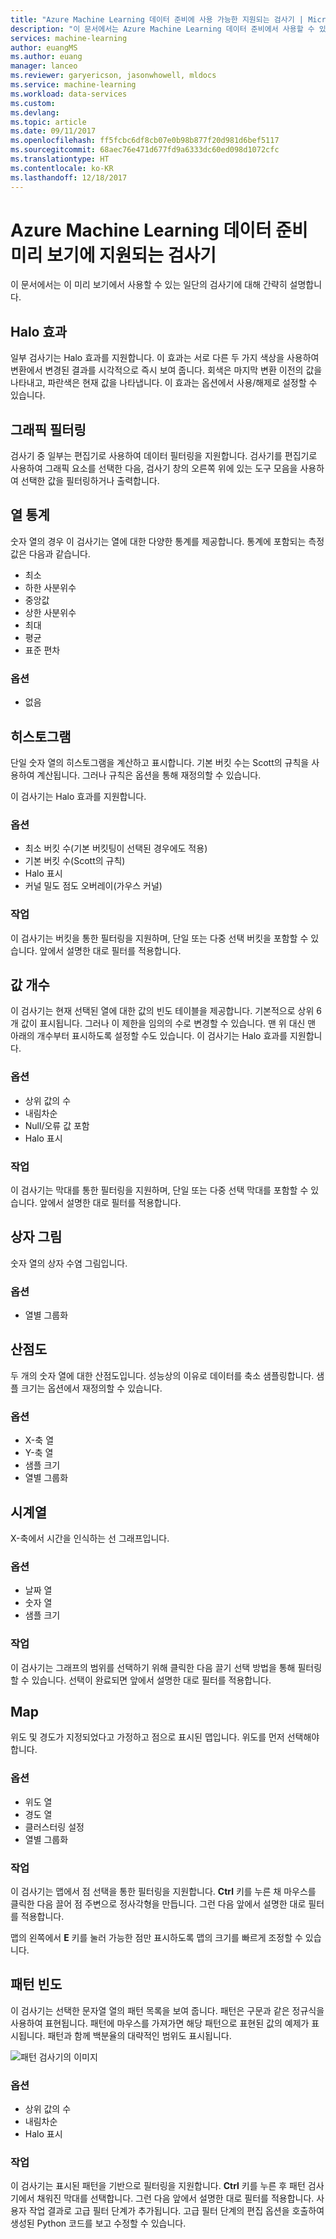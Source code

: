 ```yaml
---
title: "Azure Machine Learning 데이터 준비에 사용 가능한 지원되는 검사기 | Microsoft Docs"
description: "이 문서에서는 Azure Machine Learning 데이터 준비에서 사용할 수 있는 검사기의 전체 목록을 제공합니다."
services: machine-learning
author: euangMS
ms.author: euang
manager: lanceo
ms.reviewer: garyericson, jasonwhowell, mldocs
ms.service: machine-learning
ms.workload: data-services
ms.custom: 
ms.devlang: 
ms.topic: article
ms.date: 09/11/2017
ms.openlocfilehash: ff5fcbc6df8cb07e0b98b877f20d981d6bef5117
ms.sourcegitcommit: 68aec76e471d677fd9a6333dc60ed098d1072cfc
ms.translationtype: HT
ms.contentlocale: ko-KR
ms.lasthandoff: 12/18/2017
---
```

# <a name="supported-inspectors-for-the-azure-machine-learning-data-preparation-preview"></a>Azure Machine Learning 데이터 준비 미리 보기에 지원되는 검사기
이 문서에서는 이 미리 보기에서 사용할 수 있는 일단의 검사기에 대해 간략히 설명합니다.

## <a name="the-halo-effect"></a>Halo 효과 
일부 검사기는 Halo 효과를 지원합니다. 이 효과는 서로 다른 두 가지 색상을 사용하여 변환에서 변경된 결과를 시각적으로 즉시 보여 줍니다. 회색은 마지막 변환 이전의 값을 나타내고, 파란색은 현재 값을 나타냅니다. 이 효과는 옵션에서 사용/해제로 설정할 수 있습니다.

## <a name="graphical-filtering"></a>그래픽 필터링 
검사기 중 일부는 편집기로 사용하여 데이터 필터링을 지원합니다. 검사기를 편집기로 사용하여 그래픽 요소를 선택한 다음, 검사기 창의 오른쪽 위에 있는 도구 모음을 사용하여 선택한 값을 필터링하거나 출력합니다. 

## <a name="column-statistics"></a>열 통계
숫자 열의 경우 이 검사기는 열에 대한 다양한 통계를 제공합니다. 통계에 포함되는 측정값은 다음과 같습니다. 
- 최소
- 하한 사분위수
- 중앙값
- 상한 사분위수
- 최대
- 평균
- 표준 편차


### <a name="options"></a>옵션 
- 없음

## <a name="histogram"></a>히스토그램 
단일 숫자 열의 히스토그램을 계산하고 표시합니다. 기본 버킷 수는 Scott의 규칙을 사용하여 계산됩니다. 그러나 규칙은 옵션을 통해 재정의할 수 있습니다.

이 검사기는 Halo 효과를 지원합니다.


### <a name="options"></a>옵션
- 최소 버킷 수(기본 버킷팅이 선택된 경우에도 적용)
- 기본 버킷 수(Scott의 규칙) 
- Halo 표시
- 커널 밀도 점도 오버레이(가우스 커널) 


### <a name="actions"></a>작업
이 검사기는 버킷을 통한 필터링을 지원하며, 단일 또는 다중 선택 버킷을 포함할 수 있습니다. 앞에서 설명한 대로 필터를 적용합니다.

## <a name="value-counts"></a>값 개수
이 검사기는 현재 선택된 열에 대한 값의 빈도 테이블을 제공합니다. 기본적으로 상위 6개 값이 표시됩니다. 그러나 이 제한을 임의의 수로 변경할 수 있습니다. 맨 위 대신 맨 아래의 개수부터 표시하도록 설정할 수도 있습니다. 이 검사기는 Halo 효과를 지원합니다.

### <a name="options"></a>옵션 
- 상위 값의 수
- 내림차순
- Null/오류 값 포함
- Halo 표시


### <a name="actions"></a>작업 
이 검사기는 막대를 통한 필터링을 지원하며, 단일 또는 다중 선택 막대를 포함할 수 있습니다. 앞에서 설명한 대로 필터를 적용합니다.

## <a name="box-plot"></a>상자 그림 
숫자 열의 상자 수염 그림입니다.

### <a name="options"></a>옵션 
- 열별 그룹화

## <a name="scatter-plot"></a>산점도
두 개의 숫자 열에 대한 산점도입니다. 성능상의 이유로 데이터를 축소 샘플링합니다. 샘플 크기는 옵션에서 재정의할 수 있습니다.

### <a name="options"></a>옵션  
- X-축 열
- Y-축 열
- 샘플 크기
- 열별 그룹화


## <a name="time-series"></a>시계열
X-축에서 시간을 인식하는 선 그래프입니다.

### <a name="options"></a>옵션
- 날짜 열
- 숫자 열
- 샘플 크기


### <a name="actions"></a>작업
이 검사기는 그래프의 범위를 선택하기 위해 클릭한 다음 끌기 선택 방법을 통해 필터링할 수 있습니다. 선택이 완료되면 앞에서 설명한 대로 필터를 적용합니다.


## <a name="map"></a>Map 
위도 및 경도가 지정되었다고 가정하고 점으로 표시된 맵입니다. 위도를 먼저 선택해야 합니다.

### <a name="options"></a>옵션
- 위도 열
- 경도 열
- 클러스터링 설정
- 열별 그룹화


### <a name="actions"></a>작업
이 검사기는 맵에서 점 선택을 통한 필터링을 지원합니다. **Ctrl** 키를 누른 채 마우스를 클릭한 다음 끌어 점 주변으로 정사각형을 만듭니다. 그런 다음 앞에서 설명한 대로 필터를 적용합니다.

맵의 왼쪽에서 **E** 키를 눌러 가능한 점만 표시하도록 맵의 크기를 빠르게 조정할 수 있습니다.


## <a name="pattern-frequency"></a>패턴 빈도 

이 검사기는 선택한 문자열 열의 패턴 목록을 보여 줍니다. 패턴은 구문과 같은 정규식을 사용하여 표현됩니다. 패턴에 마우스를 가져가면 해당 패턴으로 표현된 값의 예제가 표시됩니다. 패턴과 함께 백분율의 대략적인 범위도 표시됩니다.

![패턴 검사기의 이미지](media/data-prep-appendix4-supported-inspectors/PatternInspectorProductNumber.png)

### <a name="options"></a>옵션
- 상위 값의 수
- 내림차순
- Halo 표시

### <a name="actions"></a>작업
이 검사기는 표시된 패턴을 기반으로 필터링을 지원합니다. **Ctrl** 키를 누른 후 패턴 검사기에서 채워진 막대를 선택합니다. 그런 다음 앞에서 설명한 대로 필터를 적용합니다. 사용자 작업 결과로 고급 필터 단계가 추가됩니다. 고급 필터 단계의 편집 옵션을 호출하여 생성된 Python 코드를 보고 수정할 수 있습니다.

